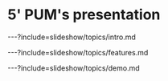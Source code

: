 # 5' PUM's presentation

---?include=slideshow/topics/intro.md

---?include=slideshow/topics/features.md

---?include=slideshow/topics/demo.md
